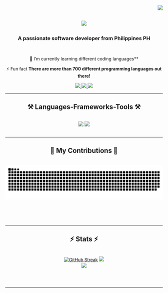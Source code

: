 <img align="right" src="https://visitor-badge.laobi.icu/badge?page_id=FrancisSilo.FrancisSilo" />

<h1 align="center">
    <img src="https://readme-typing-svg.herokuapp.com/?font=Righteous&size=35&center=true&vCenter=true&width=500&height=70&duration=4000&lines=Hi+There!+👋;+I'm+Nikmary+Francis+Silorio!;" />
</h1>

<h3 align="center">A passionate software developer from Philippines PH</h3>

<br/>

<div align="center">
 
 🌱 I’m currently learning different coding languages**

⚡ Fun fact **There are more than 700 different programming languages out there!**

 </div>
 
<div align="center"> 
  <a href="mailto:nasilorio.student@asiancollege.edu.ph">
    <img src="https://img.shields.io/badge/Gmail-333333?style=for-the-badge&logo=gmail&logoColor=red" />
  </a>
  <a href="https://linkedin.com/in/#" target="_blank">
    <img src="https://img.shields.io/badge/LinkedIn-0077B5?style=for-the-badge&logo=linkedin&logoColor=white" target="_blank" />
  </a>
  <a href="https://devnik.me" target="_blank">
     <img src="https://img.shields.io/badge/Portfolio-FF5722?style=for-the-badge&logo=todoist&logoColor=white" target="_blank" /> <!-- sqlite, safari, google-chrome are other good icon options -->
  </a>
</div>

 <hr/>
 
<h2 align="center">⚒️ Languages-Frameworks-Tools ⚒️</h2>
<br/>
<div align="center">
    <img src="https://skillicons.dev/icons?i=bootstrap,html,css,vscode,github,figma,ae,ps,replit" />
    <img src="https://skillicons.dev/icons?i=nodejs,python,javascript,typescript,express,firebase,cpp,java,mysql" /><br>
</div>

<br/>
<hr/>

<div align="center">
  <h2>🐍 My Contributions 🐍</h2>
  <br>
  <img alt="snake eating my contributions" src="https://raw.githubusercontent.com/salesp07/salesp07/output/github-contribution-grid-snake.svg" />
  
  <br/><br/><br/>
</div>

<hr/>

<h2 align="center">⚡ Stats ⚡</h2>
<br>
<div align=center>
  <a href="https://git.io/streak-stats"><img src="https://streak-stats.demolab.com?user=FrancisSilo&theme=tokyonight" alt="GitHub Streak" /></a>  
  <img src="https://github-readme-stats.vercel.app/api?username=FrancisSilo&show_icons=true&theme=radical" />
  <br/>
  <img width=325 align="center" src="https://github-readme-stats.vercel.app/api/top-langs/?username=FrancisSilo&layout=donut-vertical" />
   
</div>

<br/><br/>

<hr/>

<br/>
